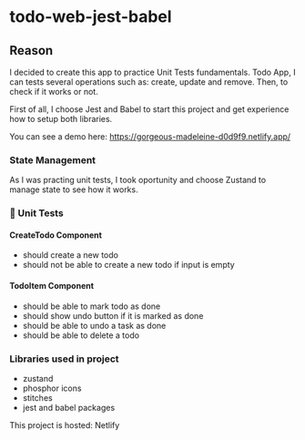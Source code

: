 # todo-web-jest-babel

## Reason

I decided to create this app to practice Unit Tests fundamentals. Todo App, I can tests several operations such as: create, update and remove. Then, to check if it works or not.

First of all, I choose Jest and Babel to start this project and get experience how to setup both libraries.

You can see a demo here: https://gorgeous-madeleine-d0d9f9.netlify.app/

### State Management

As I was practing unit tests, I took oportunity and choose Zustand to manage state to see how it works.

### 🧪 Unit Tests

#### CreateTodo Component

- should create a new todo
- should not be able to create a new todo if input is empty

#### TodoItem Component

- should be able to mark todo as done
- should show undo button if it is marked as done
- should be able to undo a task as done
- should be able to delete a todo

### Libraries used in project

- zustand
- phosphor icons
- stitches
- jest and babel packages

This project is hosted: Netlify
